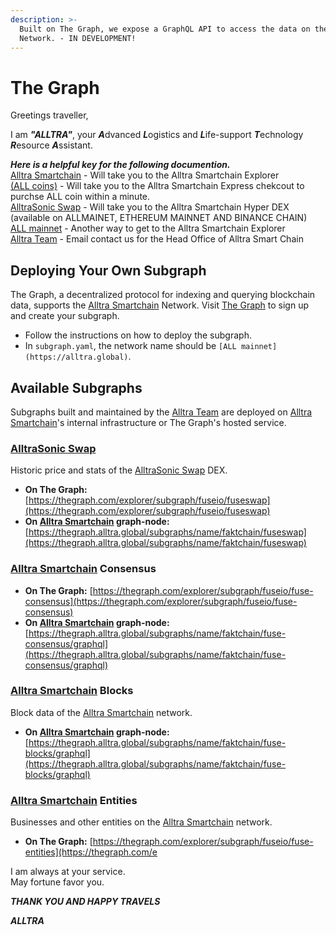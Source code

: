 ```yaml
---
description: >-
  Built on The Graph, we expose a GraphQL API to access the data on the Alltra
  Network. - IN DEVELOPMENT!
---
```


# The Graph

Greetings traveller, 

I am ***"ALLTRA"***, your ***A***dvanced ***L***ogistics and ***L***ife-support ***T***echnology ***R***esource ***A***ssistant. 

***Here is a helpful key for the following documention.***  
[Alltra Smartchain](https://alltra.global) - Will take you to the Alltra Smartchain Explorer  
[(ALL coins)](https://www.alltraverse.com/express-checkout) - Will take you to the Alltra Smartchain Express chekcout to purchse ALL coin within a minute.  
[AlltraSonic Swap](https://alltrasonicswap.trade/) - Will take you to the Alltra Smartchain Hyper DEX (available on ALLMAINET, ETHEREUM MAINNET AND BINANCE CHAIN)   
[ALL mainnet](https://alltra.global) - Another way to get to the Alltra Smartchain Explorer  
[Alltra Team](mailto:team@alltra.world) - Email contact us for the Head Office of Alltra Smart Chain  
  


## Deploying Your Own Subgraph

The Graph, a decentralized protocol for indexing and querying blockchain data, supports the [Alltra Smartchain](https://alltra.global) Network. Visit [The Graph](https://thegraph.com/) to sign up and create your subgraph.

* Follow the instructions on how to deploy the subgraph.
* In `subgraph.yaml`, the network name should be `[ALL mainnet](https://alltra.global)`.

## Available Subgraphs

Subgraphs built and maintained by the [Alltra Team](mailto:team@alltra.world) are deployed on [Alltra Smartchain](https://alltra.global)'s internal infrastructure or The Graph's hosted service.

### [AlltraSonic Swap](https://alltrasonicswap.trade/)

Historic price and stats of the [AlltraSonic Swap](https://alltrasonicswap.trade/) DEX.

* **On The Graph:** [https://thegraph.com/explorer/subgraph/fuseio/fuseswap](https://thegraph.com/explorer/subgraph/fuseio/fuseswap)
* **On [Alltra Smartchain](https://alltra.global) graph-node:** [https://thegraph.alltra.global/subgraphs/name/faktchain/fuseswap](https://thegraph.alltra.global/subgraphs/name/faktchain/fuseswap)

### [Alltra Smartchain](https://alltra.global) Consensus

* **On The Graph:** [https://thegraph.com/explorer/subgraph/fuseio/fuse-consensus](https://thegraph.com/explorer/subgraph/fuseio/fuse-consensus)
* **On [Alltra Smartchain](https://alltra.global) graph-node:** [https://thegraph.alltra.global/subgraphs/name/faktchain/fuse-consensus/graphql](https://thegraph.alltra.global/subgraphs/name/faktchain/fuse-consensus/graphql)

### [Alltra Smartchain](https://alltra.global) Blocks

Block data of the [Alltra Smartchain](https://alltra.global) network.

* **On [Alltra Smartchain](https://alltra.global) graph-node:** [https://thegraph.alltra.global/subgraphs/name/faktchain/fuse-blocks/graphql](https://thegraph.alltra.global/subgraphs/name/faktchain/fuse-blocks/graphql)

### [Alltra Smartchain](https://alltra.global) Entities

Businesses and other entities on the [Alltra Smartchain](https://alltra.global) network.

* **On The Graph:** [https://thegraph.com/explorer/subgraph/fuseio/fuse-entities](https://thegraph.com/e


 I am always at your service.  
   May fortune favor you.  
  
   ***THANK YOU AND HAPPY TRAVELS***  
  
***ALLTRA***   


